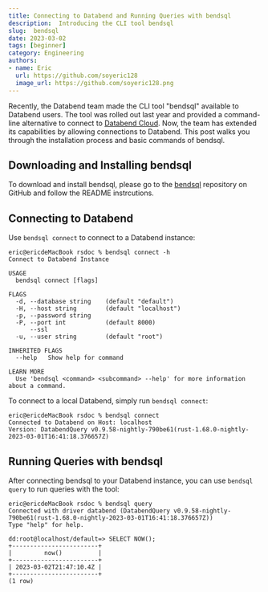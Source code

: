 ```yaml
---
title: Connecting to Databend and Running Queries with bendsql
description:  Introducing the CLI tool bendsql
slug:  bendsql
date: 2023-03-02
tags: [beginner]
category: Engineering
authors:
- name: Eric
  url: https://github.com/soyeric128
  image_url: https://github.com/soyeric128.png
---
```


Recently, the Databend team made the CLI tool "bendsql" available to Databend users. The tool was rolled out last year and provided a command-line alternative to connect to [Databend Cloud](https://www.databend.com/). Now, the team has extended its capabilities by allowing connections to Databend. This post walks you through the installation process and basic commands of bendsql.

## Downloading and Installing bendsql

To download and install bendsql, please go to the [bendsql](https://github.com/databendcloud/bendsql) repository on GitHub and follow the README instrcutions.

## Connecting to Databend

Use `bendsql connect` to connect to a Databend instance:

```shell
eric@ericdeMacBook rsdoc % bendsql connect -h
Connect to Databend Instance

USAGE
  bendsql connect [flags]

FLAGS
  -d, --database string    (default "default")
  -H, --host string        (default "localhost")
  -p, --password string   
  -P, --port int           (default 8000)
      --ssl               
  -u, --user string        (default "root")

INHERITED FLAGS
  --help   Show help for command

LEARN MORE
  Use 'bendsql <command> <subcommand> --help' for more information about a command.
```

To connect to a local Databend, simply run `bendsql connect`:

```shell
eric@ericdeMacBook rsdoc % bendsql connect   
Connected to Databend on Host: localhost
Version: DatabendQuery v0.9.58-nightly-790be61(rust-1.68.0-nightly-2023-03-01T16:41:18.376657Z)
```
## Running Queries with bendsql

After connecting bendsql to your Databend instance, you can use `bendsql query` to run queries with the tool:

```shell
eric@ericdeMacBook rsdoc % bendsql query
Connected with driver databend (DatabendQuery v0.9.58-nightly-790be61(rust-1.68.0-nightly-2023-03-01T16:41:18.376657Z))
Type "help" for help.

dd:root@localhost/default=> SELECT NOW();
+------------------------+
|         now()          |
+------------------------+
| 2023-03-02T21:47:10.4Z |
+------------------------+
(1 row)
```